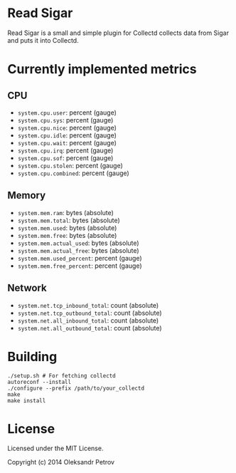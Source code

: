# Read Sigar

Read Sigar is a small and simple plugin for Collectd collects data from
Sigar and puts it into Collectd.

# Currently implemented metrics

## CPU 

  * `system.cpu.user`: percent (gauge)
  * `system.cpu.sys`: percent (gauge)
  * `system.cpu.nice`: percent (gauge)
  * `system.cpu.idle`: percent (gauge)
  * `system.cpu.wait`: percent (gauge)
  * `system.cpu.irq`: percent (gauge)
  * `system.cpu.sof`: percent (gauge)
  * `system.cpu.stolen`: percent (gauge)
  * `system.cpu.combined`: percent (gauge)
  
## Memory

  * `system.mem.ram`: bytes (absolute)
  * `system.mem.total`: bytes (absolute)
  * `system.mem.used`: bytes (absolute)
  * `system.mem.free`: bytes (absolute)
  * `system.mem.actual_used`: bytes (absolute)
  * `system.mem.actual_free`: bytes (absolute)
  * `system.mem.used_percent`: percent (gauge)
  * `system.mem.free_percent`: percent (gauge)

## Network

  * `system.net.tcp_inbound_total`: count (absolute)
  * `system.net.tcp_outbound_total`: count (absolute)
  * `system.net.all_inbound_total`: count (absolute)
  * `system.net.all_outbound_total`: count (absolute)
  

# Building

```
./setup.sh # For fetching collectd 
autoreconf --install
./configure --prefix /path/to/your_collectd
make
make install
```

# License

Licensed under the MIT License. 

Copyright (c) 2014 Oleksandr Petrov

